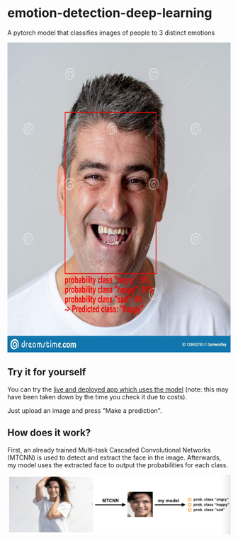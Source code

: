 # emotion-detection-deep-learning
A pytorch model that classifies images of people to 3 distinct emotions

<img src="https://github.com/ttanida/emotion-detection-deep-learning/blob/main/images_for_README/sample_img.jpeg" width="650" height="700" />

## Try it for yourself

You can try the [live and deployed app which uses the model](https://emotion-detection-320415.ew.r.appspot.com/) (note: this may have been taken down by the time you check it due to costs).

Just upload an image and press "Make a prediction".

## How does it work?

First, an already trained Multi-task Cascaded Convolutional Networks (MTCNN) is used to detect and extract the face in the image.
Afterwards, my model uses the extracted face to output the probabilities for each class.

<img src="https://github.com/ttanida/emotion-detection-deep-learning/blob/main/images_for_README/model_overview.png">
